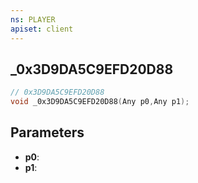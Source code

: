 ```yaml
---
ns: PLAYER
apiset: client
---
```

## _0x3D9DA5C9EFD20D88

```c
// 0x3D9DA5C9EFD20D88
void _0x3D9DA5C9EFD20D88(Any p0,Any p1);
```


## Parameters
* **p0**:
* **p1**:




